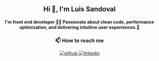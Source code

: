 ## <div align="center">Hi 👋, I'm Luis Sandoval</div>  
#### <div align="center">I'm front end developer 👨‍💻 Passionate about clean code, performance optimization, and delivering intuitive user experiences.🚀</div>  

### <div align="center">📫 How to reach me</div> 
<div align="center">
<a href="https://github.com/Jotaeles" target="_blank">
<img src=https://img.shields.io/badge/github-%2324292e.svg?&style=for-the-badge&logo=github&logoColor=white alt=github style="margin-bottom: 5px;" />
</a>
<a href="https://linkedin.com/in/luis-sandoval-8a137995" target="_blank">
<img src=https://img.shields.io/badge/linkedin-%231E77B5.svg?&style=for-the-badge&logo=linkedin&logoColor=white alt=linkedin style="margin-bottom: 5px;" />
</a>  
</div>  
